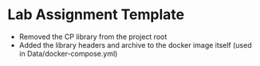 # Lab Assignment Template
- Removed the CP library from the project root
- Added the library headers and archive to the docker image itself (used in Data/docker-compose.yml)